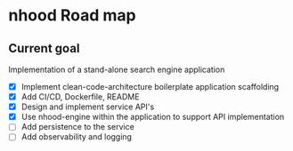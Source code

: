 # nhood Road map

## Current goal

Implementation of a stand-alone search engine application

- [x] Implement clean-code-architecture boilerplate application scaffolding
- [x] Add CI/CD, Dockerfile, README
- [x] Design and implement service API's
- [x] Use nhood-engine within the application to support API implementation
- [ ] Add persistence to the service
- [ ] Add observability and logging
